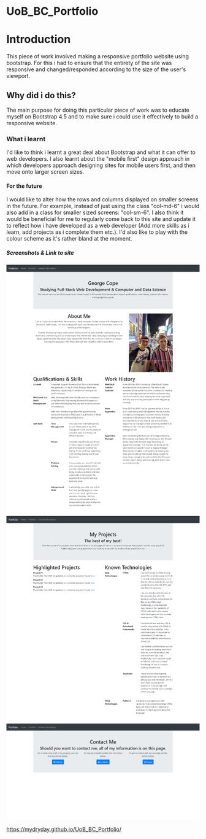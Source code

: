 # UoB_BC_Portfolio

# Introduction
This piece of work involved making a responsive portfolio website using bootstrap. For this i had to ensure that the entirety of the site was responsive and changed/responded according to the size of the user's viewport.

## Why did i do this?
The main purpose for doing this particular piece of work was to educate myself on Bootstrap 4.5 and to make sure i could use it effectively to build a responsive website.

### What i learnt
I'd like to think i learnt a great deal about Bootstrap and what it can offer to web developers. I also learnt about the "mobile first" design approach in which developers approach designing sites for mobile users first, and then move onto larger screen sizes.

#### For the future
I would like to alter how the rows and columns displayed on smaller screens in the future. For example, instead of just using the class "col-md-6" i would also add in a class for smaller sized screens: "col-sm-6".
I also think it would be beneficial for me to regularly come back to this site and update it to reflect how i have developed as a web developer (Add more skills as i learn, add projects as i complete them etc.).
I'd also like to play with the colour scheme as it's rather bland at the moment.

##### Screenshots & Link to site

![Screenshot #1](/images/1.png)
![Screenshot #2](/images/2.png)
![Screenshot #3](/images/3.png)

https://mydryday.github.io/UoB_BC_Portfolio/